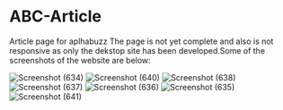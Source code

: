 # ABC-Article
Article page for aplhabuzz 
The page is not yet complete and also is not responsive as only the dekstop site has been developed.Some of the screenshots of the website are below:

![Screenshot (634)](https://user-images.githubusercontent.com/76656875/147835574-f94210ee-148f-4e66-af22-b089f87a4325.png)
![Screenshot (640)](https://user-images.githubusercontent.com/76656875/147835575-32e435e7-75f4-470e-94ed-704344ae99a8.png)
![Screenshot (638)](https://user-images.githubusercontent.com/76656875/147835567-87389df5-460b-4b60-951e-620146757f6b.png)
![Screenshot (637)](https://user-images.githubusercontent.com/76656875/147835570-06f4038a-6c80-4caf-abfa-a1efae526fe3.png)
![Screenshot (636)](https://user-images.githubusercontent.com/76656875/147835572-7e95a36b-9a93-44e1-99e9-fcebaef85d1f.png)
![Screenshot (635)](https://user-images.githubusercontent.com/76656875/147835573-c7fdc923-6813-47d2-a0ab-5d8758d11e32.png)
![Screenshot (641)](https://user-images.githubusercontent.com/76656875/147835576-64a6a622-0c9f-4e31-bddf-3b46b6c259bd.png)
